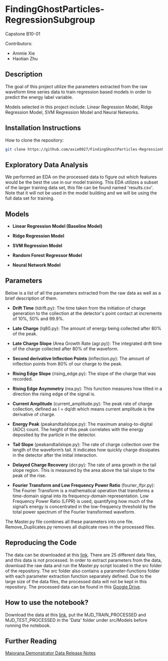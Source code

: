# FindingGhostParticles-RegressionSubgroup
Capstone B10-01

Contributors:
- Ammie Xie
- Haotian Zhu

## Description
The goal of this project utilize the parameters extracted from the raw waveform time series data to train regression based models in order to predict the energy label variable. 

Models selected in this project include: Linear Regression Model, Ridge Regression Model, SVM Regression Model and Neural Networks.

## Installation Instructions
How to clone the repository:
``` bash
git clone https://github.com/axie0927/FindingGhostParticles-RegressionSubgroup.git
``` 

## Exploratory Data Analysis

We performed an EDA on the processed data to figure out which features would be the best the use in our model training. This EDA utilizes a subset of the larger training data set, this file can be found named 'results.csv'. Note that it will not be used in the model building and we will be using the full data set for training.

## Models

- **Linear Regression Model (Baseline Model)**

- **Ridge Regression Model**

- **SVM Regression Model**

- **Random Forest Regressor Model**

- **Neural Network Model**

## Parameters
Below is a list of all the parameters extracted from the raw data as well as a brief description of them. 

- **Drift Time** (tdrift.py): The time taken from the initiation of charge generation to the collection at the detector's point contact at increments of 10%, 50% and 99.9%.

- **Late Charge** (lq80.py): The amount of energy being collected after 80% of the peak. 

- **Late Charge Slope** (Area Growth Rate (agr.py)): The integrated drift time of the charge collected after 80% of the waveform. 

- **Second derivative Inflection Points** (inflection.py): The amount of inflection points from 80% of our charge to the peak. 

- **Rising Edge Slope** (rising_edge.py): The slope of the charge that was recorded.

- **Rising Edge Asymmetry** (rea.py): This function measures how tilted in a direction the rising edge of the signal is.

- **Current Amplitude** (current_amplitude.py): The peak rate of charge collection, defined as I = dq/dt which means current amplitude is the derivative of charge.

- **Energy Peak** (peakandtailslope.py): The maximum analog-to-digital (ADC) count. The height of this peak correlates with the energy deposited by the particle in the detector.

- **Tail Slope** (peakandtailslope.py): The rate of charge collection over the length of the waveform’s tail. It indicates how quickly charge dissipates in the detector after the initial interaction.

- **Delayed Charge Recovery** (dcr.py): The rate of area growth in the tail slope region. This is measured by the area above the tail slope to the peak of the rise. 

- **Fourier Transform and Low Frequency Power Ratio** (fourier_lfpr.py): The Fourier Transform is a mathematical operation that transforms a time-domain signal into its frequency-domain representation. Low Frequency Power Ratio (LFPR) is used, quantifying how much of the signal’s energy is concentrated in the low-frequency threshold by the total power spectrum of the Fourier transformed waveform.  

The Master.py file combines all these parameters into one file. Remove_Duplicates.py removes all duplicate rows in the processed files. 

## Reproducing the Code
The data can be downloaded at this [link](https://zenodo.org/records/8257027). There are 25 different data files, and this data is not processed. In order to extract parameters from the data, download the raw data and run the Master.py script located in the src folder of the repository. The src folder also contains a parameter-functions folder with each parameter extraction function separately defined. Due to the large size of the data files, the processed data will not be kept in this repository. The processed data can be found in this [Google Drive](https://drive.google.com/drive/folders/1SnmQemcXWPvKvJBmGkd0hSqTQ8gbs0C4).

## How to use the notebook?
Download the data at this [link](https://drive.google.com/drive/folders/1SnmQemcXWPvKvJBmGkd0hSqTQ8gbs0C4), put the MJD_TRAIN_PROCESSED and MJD_TEST_PROCESSED in the 'Data' folder under src/Models before running the notebook. 

## Further Reading
[Majorana Demonstrator Data Release Notes](https://arxiv.org/pdf/2308.10856)